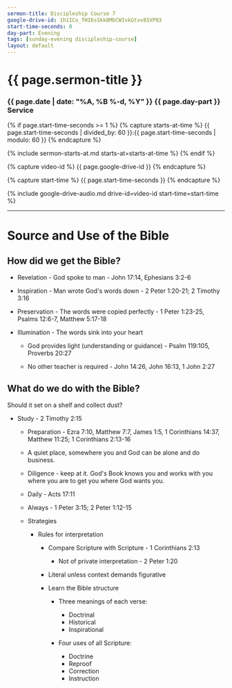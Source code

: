 ```yaml
---
sermon-title: Discipleship Course 7
google-drive-id: 1h1ICo_fHI6sSkk8MbCWIvkGtxv8SVP03
start-time-seconds: 0
day-part: Evening
tags: [sunday-evening discipleship-course]
layout: default
---
```


# {{ page.sermon-title }}

### {{ page.date | date: "%A, %B %-d, %Y" }} {{ page.day-part }} Service

{% if page.start-time-seconds >= 1 %}
{% capture starts-at-time %}
{{ page.start-time-seconds | divided_by: 60 }}:{{ page.start-time-seconds | modulo: 60 }}
{% endcapture %}

{% include sermon-starts-at.md starts-at=starts-at-time %}
{% endif %}

{% capture video-id %}
{{ page.google-drive-id }}
{% endcapture %}

{% capture start-time %}
{{ page.start-time-seconds }}
{% endcapture %}

{% include google-drive-audio.md drive-id=video-id start-time=start-time %}

***

# Source and Use of the Bible

## How did we get the Bible?
- Revelation - God spoke to man - John 17:14, Ephesians 3:2-6

- Inspiration - Man wrote God's words down - 2 Peter 1:20-21; 2 Timothy 3:16

- Preservation - The words were copied perfectly - 1 Peter 1:23-25, Psalms 12:6-7, Matthew 5:17-18

- Illumination - The words sink into your heart

    - God provides light (understanding or guidance) - Psalm 119:105, Proverbs 20:27

    - No other teacher is required - John 14:26, John 16:13, 1 John 2:27

## What do we do with the Bible?

Should it set on a shelf and collect dust?

- Study - 2 Timothy 2:15

    - Preparation - Ezra 7:10, Matthew 7:7, James 1:5, 1 Corinthians 14:37, Matthew 11:25; 1 Corinthians 2:13-16

    - A quiet place, somewhere you and God can be alone and do business.

    - Diligence - keep at it. God's Book knows you and works with you where you are to get you where God wants you.

    - Daily - Acts 17:11

    - Always - 1 Peter 3:15; 2 Peter 1:12-15

    - Strategies

        - Rules for interpretation

            - Compare Scripture with Scripture - 1 Corinthians 2:13

                - Not of private interpretation - 2 Peter 1:20
            
            - Literal unless context demands figurative

            - Learn the Bible structure

                - Three meanings of each verse:                 
                    - Doctrinal
                    - Historical
                    - Inspirational

                - Four uses of all Scripture:
                    - Doctrine
                    - Reproof
                    - Correction
                    - Instruction